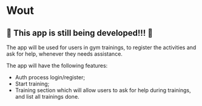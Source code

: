 # Wout

## 🚧 This app is still being developed!!! 🚧

The app will be used for users in gym trainings, to register the activities and ask for help, whenever they needs assistance.

The app will have the following features:

 - Auth process login/register;
 - Start training;
 - Training section which will allow users to ask for help during trainings, and list all trainings done.